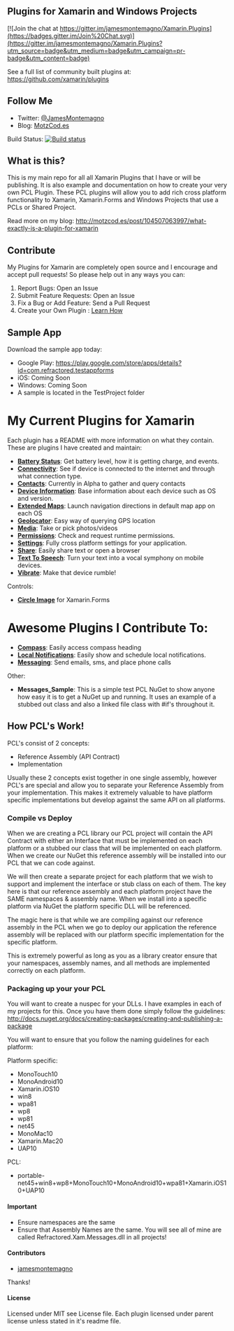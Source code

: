 ## Plugins for Xamarin and Windows Projects

[![Join the chat at https://gitter.im/jamesmontemagno/Xamarin.Plugins](https://badges.gitter.im/Join%20Chat.svg)](https://gitter.im/jamesmontemagno/Xamarin.Plugins?utm_source=badge&utm_medium=badge&utm_campaign=pr-badge&utm_content=badge)

See a full list of community built plugins at: https://github.com/xamarin/plugins

## Follow Me
* Twitter: [@JamesMontemagno](http://twitter.com/jamesmontemagno)
* Blog: [MotzCod.es](http://motzcod.es)


Build Status: [![Build status](https://ci.appveyor.com/api/projects/status/w752ll1uen9kvl5l?svg=true)](https://ci.appveyor.com/project/JamesMontemagno/xamarin-plugins)

## What is this?
This is my main repo for all all Xamarin Plugins that I have or will be publishing. It is also example and documentation on how to create your very own PCL Plugin. These PCL plugins will allow you to add rich cross platform functionality to Xamarin, Xamarin.Forms and Windows Projects that use a PCLs or Shared Project.

Read more on my blog: http://motzcod.es/post/104507063997/what-exactly-is-a-plugin-for-xamarin

## Contribute
My Plugins for Xamarin are completely open source and I encourage and accept pull requests! So please help out in any ways you can:

1. Report Bugs: Open an Issue
2. Submit Feature Requests: Open an Issue
3. Fix a Bug or Add Feature: Send a Pull Request
4. Create your Own Plugin : [Learn How](https://github.com/xamarin/plugins)

## Sample App
Download the sample app today:
* Google Play: https://play.google.com/store/apps/details?id=com.refractored.testappforms
* iOS: Coming Soon
* Windows: Coming Soon
* A sample is located in the TestProject folder

# My Current Plugins for Xamarin
Each plugin has a README with more information on what they contain. These are plugins I have created and maintain:
* **[Battery Status](https://github.com/jamesmontemagno/Xamarin.Plugins/tree/master/Battery)**: Get battery level, how it is getting charge, and events.
* **[Connectivity](https://github.com/jamesmontemagno/Xamarin.Plugins/tree/master/Connectivity)**: See if device is connected to the internet and through what connection type.
* **[Contacts](https://github.com/jamesmontemagno/Xamarin.Plugins/tree/master/Contacts)**: Currently in Alpha to gather and query contacts
* **[Device Information](https://github.com/jamesmontemagno/Xamarin.Plugins/tree/master/DeviceInfo)**: Base information about each device such as OS and version.
* **[Extended Maps](https://github.com/jamesmontemagno/Xamarin.Plugins/tree/master/ExternalMaps)**: Launch navigation directions in default map app on each OS
* **[Geolocator](https://github.com/jamesmontemagno/Xamarin.Plugins/tree/master/Geolocator)**: Easy way of querying GPS location
* **[Media](https://github.com/jamesmontemagno/Xamarin.Plugins/tree/master/Media)**: Take or pick photos/videos
* **[Permissions](https://github.com/jamesmontemagno/Xamarin.Plugins/tree/master/Permissions)**: Check and request runtime permissions.
* **[Settings](https://github.com/jamesmontemagno/Xamarin.Plugins/tree/master/Settings)**: Fully cross platform settings for your application.
* **[Share](https://github.com/jguertl/SharePlugin)**: Easily share text or open a browser
* **[Text To Speech](https://github.com/jamesmontemagno/Xamarin.Plugins/tree/master/TextToSpeech)**: Turn your text into a vocal symphony on mobile devices.
* **[Vibrate](https://github.com/jamesmontemagno/Xamarin.Plugins/tree/master/Vibrate)**: Make that device rumble!

Controls:
* **[Circle Image](https://github.com/jamesmontemagno/Xamarin.Plugins/tree/master/ImageCircle)** for Xamarin.Forms


# Awesome Plugins I Contribute To:
* **[Compass](https://github.com/JarleySoft/Xamarin.Plugins/tree/master/Compass)**: Easily access compass heading
* **[Local Notifications](https://github.com/edsnider/Xamarin.Plugins/tree/master/Notifier)**: Easily show and schedule local notifications.
* **[Messaging](https://github.com/cjlotz/Xamarin.Plugins/tree/master/Messaging)**: Send emails, sms, and place phone calls

Other:
* **Messages_Sample**: This is a simple test PCL NuGet to show anyone how easy it is to get a NuGet up and running. It uses an example of a stubbed out class and also a linked file class with #if's throughout it.


## How PCL's Work!

PCL's consist of 2 concepts:

* Reference Assembly (API Contract)
* Implementation

Usually these 2 concepts exist together in one single assembly, however PCL's are special and allow you to separate your Reference Assembly from your implementation. This makes it extremely valuable to have platform specific implementations but develop against the same API on all platforms.

### Compile vs Deploy

When we are creating a PCL library our PCL project will contain the API Contract with either an Interface that must be implemented on each platform or a stubbed our class that will be implemented on each platform. When we create our NuGet this reference assembly will be installed into our PCL that we can code against. 

We will then create a separate project for each platform that we wish to support and implement the interface or stub class on each of them. The key here is that our reference assembly and each platform project have the SAME namespaces & assembly name. When we install into a specific platform via NuGet the platform specific DLL will be referenced.

The magic here is that while we are compiling against our reference assembly in the PCL when we go to deploy our application the reference assembly will be replaced with our platform specific implementation for the specific platform.

This is extremely powerful as long as you as a library creator ensure that your namespaces, assembly names, and all methods are implemented correctly on each platform.

### Packaging up your your PCL

You will want to create a nuspec for your DLLs. I have examples in each of my projects for this. Once you have them done simply follow the guidelines: http://docs.nuget.org/docs/creating-packages/creating-and-publishing-a-package

You will want to ensure that you follow the naming guidelines for each platform:

Platform specific: 

* MonoTouch10
* MonoAndroid10
* Xamarin.iOS10 
* win8
* wpa81
* wp8
* wp81
* net45
* MonoMac10
* Xamarin.Mac20
* UAP10

PCL:
* portable-net45+win8+wp8+MonoTouch10+MonoAndroid10+wpa81+Xamarin.iOS10+UAP10

#### Important

* Ensure namespaces are the same
* Ensure that Assembly Names are the same. You will see all of mine are called Refractored.Xam.Messages.dll in all projects!

#### Contributors
* [jamesmontemagno](https://github.com/jamesmontemagno)

Thanks!

#### License
Licensed under MIT see License file. Each plugin licensed under parent license unless stated in it's readme file.
